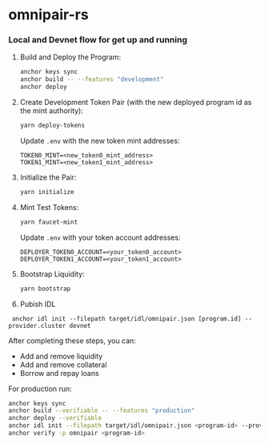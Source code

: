 # omnipair-rs


### Local and Devnet flow for get up and running
1. Build and Deploy the Program:
   ```bash
   anchor keys sync
   anchor build -- --features "development"
   anchor deploy
   ```

2. Create Development Token Pair (with the new deployed program id as the mint authority):
   ```bash
   yarn deploy-tokens
   ```
   Update `.env` with the new token mint addresses:
   ```
   TOKEN0_MINT=<new_token0_mint_address>
   TOKEN1_MINT=<new_token1_mint_address>
   ```

3. Initialize the Pair:
   ```bash
   yarn initialize
   ```

4. Mint Test Tokens:
   ```bash
   yarn faucet-mint
   ```
   Update `.env` with your token account addresses:
   ```
   DEPLOYER_TOKEN0_ACCOUNT=<your_token0_account>
   DEPLOYER_TOKEN1_ACCOUNT=<your_token1_account>
   ```

5. Bootstrap Liquidity:
   ```bash
   yarn bootstrap
   ```

6. Pubish IDL
```
 anchor idl init --filepath target/idl/omnipair.json [program.id] --provider.cluster devnet
 ```

After completing these steps, you can:
- Add and remove liquidity
- Add and remove collateral
- Borrow and repay loans


For production run: 
   ```bash
   anchor keys sync
   anchor build --verifiable -- --features "production"
   anchor deploy --verifiable
   anchor idl init --filepath target/idl/omnipair.json <program-id> --provider.cluster mainnet
   anchor verify -p omnipair <program-id>
   ```